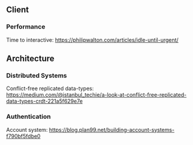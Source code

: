 ## Client

### Performance

Time to interactive: https://philipwalton.com/articles/idle-until-urgent/

## Architecture

### Distributed Systems

Conflict-free replicated data-types: https://medium.com/@istanbul_techie/a-look-at-conflict-free-replicated-data-types-crdt-221a5f629e7e

### Authentication

Account system: https://blog.plan99.net/building-account-systems-f790bf5fdbe0
